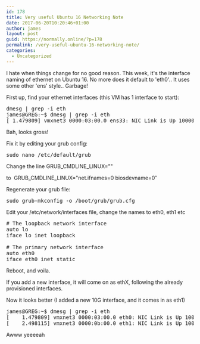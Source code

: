 ```yaml
---
id: 178
title: Very useful Ubuntu 16 Networking Note
date: 2017-06-20T10:20:46+01:00
author: james
layout: post
guid: https://normally.online/?p=178
permalink: /very-useful-ubuntu-16-networking-note/
categories:
  - Uncategorized
---
```

I hate when things change for no good reason. This week, it's the interface naming of ethernet on Ubuntu 16. No more does it default to 'eth0'.. It uses some other 'ens' style.. Garbage!

<!--end_excerpt-->

First up, find your ethernet interfaces (this VM has 1 interface to start):

<pre class="lang:default decode:true">dmesg | grep -i eth
james@GREG:~$ dmesg | grep -i eth
[ 1.479809] vmxnet3 0000:03:00.0 ens33: NIC Link is Up 10000 Mbps</pre>

Bah, looks gross!

Fix it by editing your grub config:

<pre class="lang:default decode:true ">sudo nano /etc/default/grub</pre>

Change the line <span class="lang:default decode:true crayon-inline ">GRUB_CMDLINE_LINUX=""</span>

to  <span class="lang:default decode:true crayon-inline">GRUB_CMDLINE_LINUX="net.ifnames=0 biosdevname=0&#8243;</span>

Regenerate your grub file:

<pre class="lang:default decode:true">sudo grub-mkconfig -o /boot/grub/grub.cfg</pre>

Edit your /etc/network/interfaces file, change the names to eth0, eth1 etc

<pre class="lang:default decode:true"># The loopback network interface
auto lo
iface lo inet loopback

# The primary network interface
auto eth0
iface eth0 inet static
</pre>

Reboot, and voila.

If you add a new interface, it will come on as ethX, following the already provisioned interfaces.

Now it looks better (I added a new 10G interface, and it comes in as eth1)

<pre class="lang:default decode:true">james@GREG:~$ dmesg | grep -i eth
[    1.479809] vmxnet3 0000:03:00.0 eth0: NIC Link is Up 10000 Mbps
[    2.498115] vmxnet3 0000:0b:00.0 eth1: NIC Link is Up 10000 Mbps
</pre>

Awww yeeeeah
